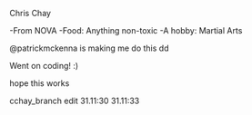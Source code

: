 Chris Chay

-From NOVA
-Food: Anything non-toxic
-A hobby: Martial Arts
 
@patrickmckenna is making me do this
dd

Went on coding!  :)

hope this works

cchay_branch edit
31.11:30
31.11:33